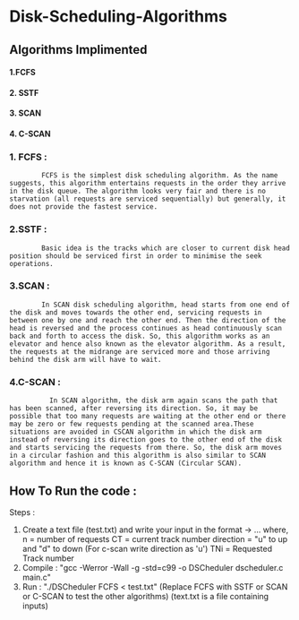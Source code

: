# Disk-Scheduling-Algorithms

## Algorithms Implimented

#### 1.FCFS
#### 2. SSTF
#### 3. SCAN
#### 4. C-SCAN

### 1. FCFS : 
            FCFS is the simplest disk scheduling algorithm. As the name suggests, this algorithm entertains requests in the order they arrive in the disk queue. The algorithm looks very fair and there is no starvation (all requests are serviced sequentially) but generally, it does not provide the fastest service.

### 2.SSTF :
            Basic idea is the tracks which are closer to current disk head position should be serviced first in order to minimise the seek operations.

### 3.SCAN :
            In SCAN disk scheduling algorithm, head starts from one end of the disk and moves towards the other end, servicing requests in between one by one and reach the other end. Then the direction of the head is reversed and the process continues as head continuously scan back and forth to access the disk. So, this algorithm works as an elevator and hence also known as the elevator algorithm. As a result, the requests at the midrange are serviced more and those arriving behind the disk arm will have to wait.

### 4.C-SCAN :
              In SCAN algorithm, the disk arm again scans the path that has been scanned, after reversing its direction. So, it may be possible that too many requests are waiting at the other end or there may be zero or few requests pending at the scanned area.These situations are avoided in CSCAN algorithm in which the disk arm instead of reversing its direction goes to the other end of the disk and starts servicing the requests from there. So, the disk arm moves in a circular fashion and this algorithm is also similar to SCAN algorithm and hence it is known as C-SCAN (Circular SCAN).
      
## How To Run the code :
 Steps : 
 1. Create a text file (test.txt) and write your input in the format -> <n> <CT> <direction> <TN1> <TN2> ... <TNn>
      where,
      n = number of requests
      CT = current track number
      direction = "u" to up and "d" to down (For c-scan write direction as 'u')
      TNi = Requested Track number 
 2. Compile : "gcc -Werror -Wall -g -std=c99 -o DSCheduler dscheduler.c main.c"
 3. Run : "./DSCheduler FCFS < test.txt"
    (Replace FCFS with SSTF or SCAN or C-SCAN to test the other algorithms)
    (text.txt is a file containing inputs)
